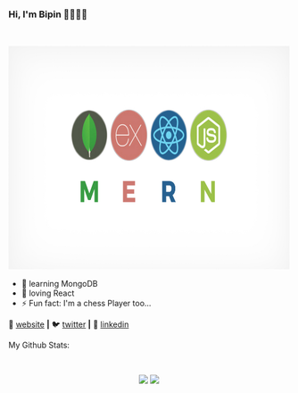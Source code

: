 ### Hi, I'm Bipin 👋👨🏻‍💻 
<br>

<p align = "center">
  <img src="https://github.com/bipinthecoder/bipinthecoder/blob/master/Blog-Article-MERN-Stack.jpg" width="800" height="400">
</p>

- 🧠 learning MongoDB
- 💜 loving React
- ⚡ Fun fact: I'm a chess Player too...

🏡 [website][website] **|** 
🐦 [twitter][twitter] **|** 
👔 [linkedin][linkedin]

My Github Stats: 

<br>

<p align = "center">
  <img src = "https://github-readme-stats.vercel.app/api?username=bipinthecoder&show_icons=true&count_private=true&theme=radical&line_height=27">
  <img src = "https://github-readme-stats.vercel.app/api/top-langs/?username=bipinthecoder&hide=css,html&theme=tokyonight">
</p>

[website]: https://bipinthecoder.github.io
[twitter]: https://twitter.com/bipinthecoder
[linkedin]: https://linkedin.com/in/bipinthecoder
